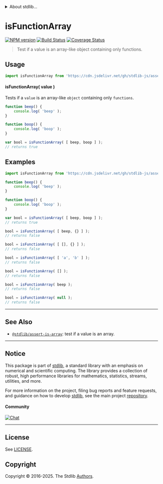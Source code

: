 <!--

@license Apache-2.0

Copyright (c) 2018 The Stdlib Authors.

Licensed under the Apache License, Version 2.0 (the "License");
you may not use this file except in compliance with the License.
You may obtain a copy of the License at

   http://www.apache.org/licenses/LICENSE-2.0

Unless required by applicable law or agreed to in writing, software
distributed under the License is distributed on an "AS IS" BASIS,
WITHOUT WARRANTIES OR CONDITIONS OF ANY KIND, either express or implied.
See the License for the specific language governing permissions and
limitations under the License.

-->


<details>
  <summary>
    About stdlib...
  </summary>
  <p>We believe in a future in which the web is a preferred environment for numerical computation. To help realize this future, we've built stdlib. stdlib is a standard library, with an emphasis on numerical and scientific computation, written in JavaScript (and C) for execution in browsers and in Node.js.</p>
  <p>The library is fully decomposable, being architected in such a way that you can swap out and mix and match APIs and functionality to cater to your exact preferences and use cases.</p>
  <p>When you use stdlib, you can be absolutely certain that you are using the most thorough, rigorous, well-written, studied, documented, tested, measured, and high-quality code out there.</p>
  <p>To join us in bringing numerical computing to the web, get started by checking us out on <a href="https://github.com/stdlib-js/stdlib">GitHub</a>, and please consider <a href="https://opencollective.com/stdlib">financially supporting stdlib</a>. We greatly appreciate your continued support!</p>
</details>

# isFunctionArray

[![NPM version][npm-image]][npm-url] [![Build Status][test-image]][test-url] [![Coverage Status][coverage-image]][coverage-url] <!-- [![dependencies][dependencies-image]][dependencies-url] -->

> Test if a value is an array-like object containing only functions.



<section class="usage">

## Usage

```javascript
import isFunctionArray from 'https://cdn.jsdelivr.net/gh/stdlib-js/assert-is-function-array@deno/mod.js';
```

#### isFunctionArray( value )

Tests if a `value` is an array-like `object` containing only `functions`.

```javascript
function beep() {
    console.log( 'beep' );
}

function boop() {
    console.log( 'boop' );
}

var bool = isFunctionArray( [ beep, boop ] );
// returns true
```

</section>

<!-- /.usage -->

<section class="examples">

## Examples

<!-- eslint no-undef: "error" -->

```javascript
import isFunctionArray from 'https://cdn.jsdelivr.net/gh/stdlib-js/assert-is-function-array@deno/mod.js';

function beep() {
    console.log( 'beep' );
}

function boop() {
    console.log( 'boop' );
}

var bool = isFunctionArray( [ beep, boop ] );
// returns true

bool = isFunctionArray( [ beep, {} ] );
// returns false

bool = isFunctionArray( [ [], {} ] );
// returns false

bool = isFunctionArray( [ 'a', 'b' ] );
// returns false

bool = isFunctionArray( [] );
// returns false

bool = isFunctionArray( beep );
// returns false

bool = isFunctionArray( null );
// returns false
```

</section>

<!-- /.examples -->

<!-- Section for related `stdlib` packages. Do not manually edit this section, as it is automatically populated. -->

<section class="related">

* * *

## See Also

-   <span class="package-name">[`@stdlib/assert-is-array`][@stdlib/assert/is-array]</span><span class="delimiter">: </span><span class="description">test if a value is an array.</span>

</section>

<!-- /.related -->

<!-- Section for all links. Make sure to keep an empty line after the `section` element and another before the `/section` close. -->


<section class="main-repo" >

* * *

## Notice

This package is part of [stdlib][stdlib], a standard library with an emphasis on numerical and scientific computing. The library provides a collection of robust, high performance libraries for mathematics, statistics, streams, utilities, and more.

For more information on the project, filing bug reports and feature requests, and guidance on how to develop [stdlib][stdlib], see the main project [repository][stdlib].

#### Community

[![Chat][chat-image]][chat-url]

---

## License

See [LICENSE][stdlib-license].


## Copyright

Copyright &copy; 2016-2025. The Stdlib [Authors][stdlib-authors].

</section>

<!-- /.stdlib -->

<!-- Section for all links. Make sure to keep an empty line after the `section` element and another before the `/section` close. -->

<section class="links">

[npm-image]: http://img.shields.io/npm/v/@stdlib/assert-is-function-array.svg
[npm-url]: https://npmjs.org/package/@stdlib/assert-is-function-array

[test-image]: https://github.com/stdlib-js/assert-is-function-array/actions/workflows/test.yml/badge.svg?branch=main
[test-url]: https://github.com/stdlib-js/assert-is-function-array/actions/workflows/test.yml?query=branch:main

[coverage-image]: https://img.shields.io/codecov/c/github/stdlib-js/assert-is-function-array/main.svg
[coverage-url]: https://codecov.io/github/stdlib-js/assert-is-function-array?branch=main

<!--

[dependencies-image]: https://img.shields.io/david/stdlib-js/assert-is-function-array.svg
[dependencies-url]: https://david-dm.org/stdlib-js/assert-is-function-array/main

-->

[chat-image]: https://img.shields.io/gitter/room/stdlib-js/stdlib.svg
[chat-url]: https://app.gitter.im/#/room/#stdlib-js_stdlib:gitter.im

[stdlib]: https://github.com/stdlib-js/stdlib

[stdlib-authors]: https://github.com/stdlib-js/stdlib/graphs/contributors

[umd]: https://github.com/umdjs/umd
[es-module]: https://developer.mozilla.org/en-US/docs/Web/JavaScript/Guide/Modules

[deno-url]: https://github.com/stdlib-js/assert-is-function-array/tree/deno
[deno-readme]: https://github.com/stdlib-js/assert-is-function-array/blob/deno/README.md
[umd-url]: https://github.com/stdlib-js/assert-is-function-array/tree/umd
[umd-readme]: https://github.com/stdlib-js/assert-is-function-array/blob/umd/README.md
[esm-url]: https://github.com/stdlib-js/assert-is-function-array/tree/esm
[esm-readme]: https://github.com/stdlib-js/assert-is-function-array/blob/esm/README.md
[branches-url]: https://github.com/stdlib-js/assert-is-function-array/blob/main/branches.md

[stdlib-license]: https://raw.githubusercontent.com/stdlib-js/assert-is-function-array/main/LICENSE

<!-- <related-links> -->

[@stdlib/assert/is-array]: https://github.com/stdlib-js/assert-is-array/tree/deno

<!-- </related-links> -->

</section>

<!-- /.links -->
